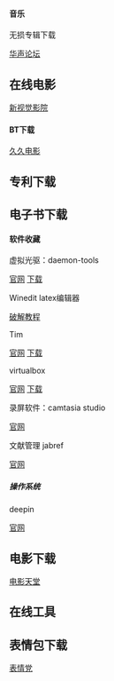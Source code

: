 #### 音乐



无损专辑下载

[华声论坛](http://bbs.voc.com.cn/forumdisplay.php?fid=77&filter=type&typeid=158)


## 在线电影
[新视觉影院](http://www.dy6080.com/)

#### BT下载

[久久电影](http://www.99mp4.net/forum-99mp4-5-1.html)



## 专利下载

## 电子书下载

#### 软件收藏

虚拟光驱：daemon-tools

[官网](https://www.daemon-tools.cc/home)  [下载](http://mirror29.daemon-tools.cc/getfile.php?p=http://eu-uk7.disk-tools.com/9d1ddf3fd5709264578f93474a797965/DTLiteInstaller.exe)

Winedit	latex编辑器

[破解教程](https://blog.csdn.net/sdujava2011/article/details/57409399)

Tim

[官网](http://office.qq.com/)  [下载](https://dldir1.qq.com/qqfile/qq/PCTIM2.3.0/20979/TIM2.3.0.20979.exe)

virtualbox

[官网](https://www.virtualbox.org/)  [下载](https://download.virtualbox.org/virtualbox/5.2.22/VirtualBox-5.2.22-126460-Win.exe)

录屏软件：camtasia studio

[官网](https://www.techsmith.com/)   

文献管理	jabref

[官网](http://www.jabref.org/)	



##### 操作系统

deepin

[官网](https://www.deepin.org/)







## 电影下载

[电影天堂](https://www.dy2018.com/)

## 在线工具
## 表情包下载
[表情党](http://qq.yh31.com/)

